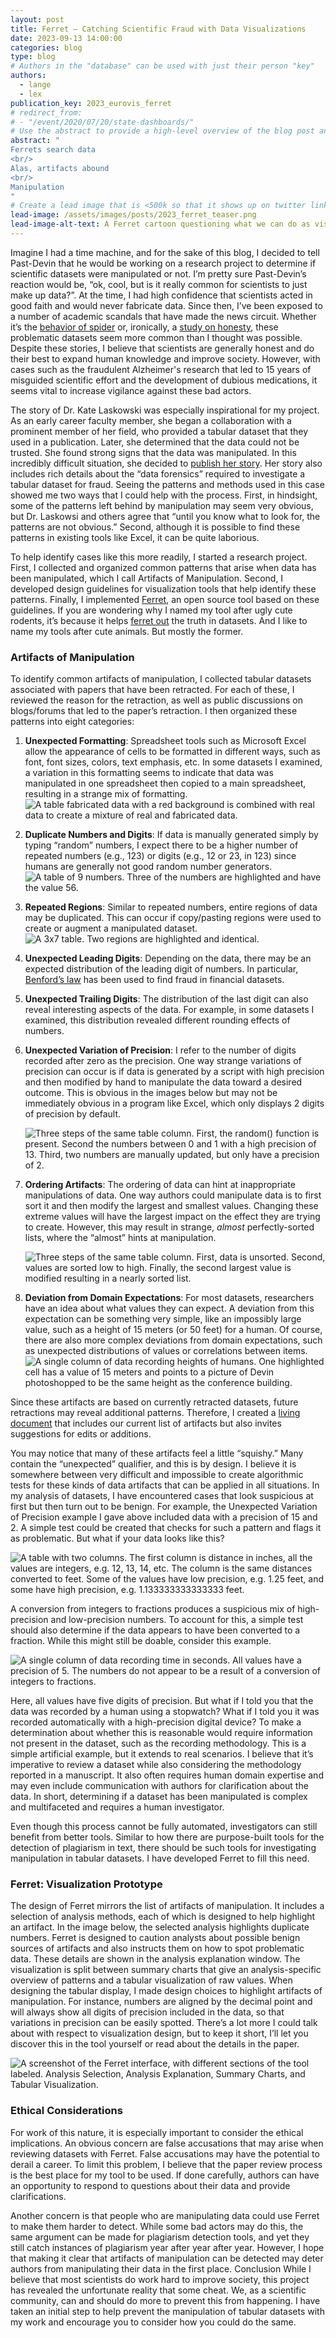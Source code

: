 ```yaml
---
layout: post
title: Ferret — Catching Scientific Fraud with Data Visualizations
date: 2023-09-13 14:00:00
categories: blog
type: blog
# Authors in the "database" can be used with just their person "key"
authors:
  - lange
  - lex
publication_key: 2023_eurovis_ferret
# redirect_from:
# - "/event/2020/07/20/state-dashboards/"
# Use the abstract to provide a high-level overview of the blog post and main takeaways.
abstract: "
Ferrets search data
<br/>
Alas, artifacts abound 
<br/>
Manipulation
"
# Create a lead image that is <500k so that it shows up on twitter link preview
lead-image: /assets/images/posts/2023_ferret_teaser.png
lead-image-alt-text: A Ferret cartoon questioning what we can do as visualization researchers to help prevent scientific fraud.
---
```


Imagine I had a time machine, and for the sake of this blog, I decided to tell Past-Devin that he would be working on a research project to determine if scientific datasets were manipulated or not. I’m pretty sure Past-Devin’s reaction would be, “ok, cool, but is it really common for scientists to just make up data?”. At the time, I had high confidence that scientists acted in good faith and would never fabricate data. Since then, I’ve been exposed to a number of academic scandals that have made the news circuit. Whether it’s the [behavior of spider](https://www.nature.com/articles/d41586-022-02156-2) or, ironically, a [study on honesty](https://www.npr.org/2023/07/27/1190568472/dan-ariely-francesca-gino-harvard-dishonesty-fabricated-data), these problematic datasets seem more common than I thought was possible. Despite these stories, I believe that scientists are generally honest and do their best to expand human knowledge and improve society. However, with cases such as the fraudulent Alzheimer's research that led to 15 years of misguided scientific effort and the development of dubious medications, it seems vital to increase vigilance against these bad actors.

The story of Dr. Kate Laskowski was especially inspirational for my project. As an early career faculty member, she began a collaboration with a prominent member of her field, who provided a tabular dataset that they used in a publication. Later, she determined that the data could not be trusted. She found strong signs that the data was manipulated. In this incredibly difficult situation, she decided to [publish her story](https://laskowskilab.faculty.ucdavis.edu/2020/01/29/retractions/). Her story also includes rich details about the “data forensics” required to investigate a tabular dataset for fraud. Seeing the patterns and methods used in this case showed me two ways that I could help with the process. First, in hindsight, some of the patterns left behind by manipulation may seem very obvious, but Dr. Laskowsi and others agree that “until you know what to look for, the patterns are not obvious.” Second, although it is possible to find these patterns in existing tools like Excel, it can be quite laborious.

To help identify cases like this more readily, I started a research project. First, I collected and organized common patterns that arise when data has been manipulated, which I call Artifacts of Manipulation. Second, I developed design guidelines for visualization tools that help identify these patterns. Finally, I implemented [Ferret](https://ferret.sci.utah.edu/), an open source tool based on these guidelines. If you are wondering why I named my tool after ugly cute rodents, it’s because it helps [ferret out](https://idioms.thefreedictionary.com/ferret+out) the truth in datasets. And I like to name my tools after cute animals. But mostly the former.

### Artifacts of Manipulation

To identify common artifacts of manipulation, I collected tabular datasets associated with papers that have been retracted. For each of these, I reviewed the reason for the retraction, as well as public discussions on blogs/forums that led to the paper’s retraction. I then organized these patterns into eight categories:

1. **Unexpected Formatting**: Spreadsheet tools such as Microsoft Excel allow the appearance of cells to be formatted in different ways, such as font, font sizes, colors, text emphasis, etc. In some datasets I examined, a variation in this formatting seems to indicate that data was manipulated in one spreadsheet then copied to a main spreadsheet, resulting in a strange mix of formatting.
   ![A table fabricated data with a red background is combined with real data to create a mixture of real and fabricated data.]({{site.base_url}}/assets/images/posts/2023_ferret_formatting.png)

2. **Duplicate Numbers and Digits**: If data is manually generated simply by typing “random” numbers, I expect there to be a higher number of repeated numbers (e.g., 123) or digits (e.g., 12 or 23, in 123) since humans are generally not good random number generators.
   ![A table of 9 numbers. Three of the numbers are highlighted and have the value 56.]({{site.base_url}}/assets/images/posts/2023_ferret_duplicate.png)

3. **Repeated Regions**: Similar to repeated numbers, entire regions of data may be duplicated. This can occur if copy/pasting regions were used to create or augment a manipulated dataset.
   ![A 3x7 table. Two regions are highlighted and identical. ]({{site.base_url}}/assets/images/posts/2023_ferret_regions.png)

4. **Unexpected Leading Digits**: Depending on the data, there may be an expected distribution of the leading digit of numbers. In particular, [Benford’s law](https://en.wikipedia.org/wiki/Benford%27s_law) has been used to find fraud in financial datasets.

5. **Unexpected Trailing Digits**: The distribution of the last digit can also reveal interesting aspects of the data. For example, in some datasets I examined, this distribution revealed different rounding effects of numbers.

6. **Unexpected Variation of Precision**: I refer to the number of digits recorded after zero as the precision. One way strange variations of precision can occur is if data is generated by a script with high precision and then modified by hand to manipulate the data toward a desired outcome. This is obvious in the images below but may not be immediately obvious in a program like Excel, which only displays 2 digits of precision by default.

   ![Three steps of the same table column. First, the random() function is present. Second the numbers between 0 and 1 with a high precision of 13. Third, two numbers are manually updated, but only have a precision of 2.]({{site.base_url}}/assets/images/posts/2023_ferret_precision.png)

7. **Ordering Artifacts**: The ordering of data can hint at inappropriate manipulations of data. One way authors could manipulate data is to first sort it and then modify the largest and smallest values. Changing these extreme values will have the largest impact on the effect they are trying to create. However, this may result in strange, _almost_ perfectly-sorted lists, where the “almost” hints at manipulation.

   ![Three steps of the same table column. First, data is unsorted. Second, values are sorted low to high. Finally, the second largest value is modified resulting in a nearly sorted list.]({{site.base_url}}/assets/images/posts/2023_ferret_sorting.png)

8. **Deviation from Domain Expectations**: For most datasets, researchers have an idea about what values they can expect. A deviation from this expectation can be something very simple, like an impossibly large value, such as a height of 15 meters (or 50 feet) for a human. Of course, there are also more complex deviations from domain expectations, such as unexpected distributions of values or correlations between items.
   ![A single column of data recording heights of humans. One highlighted cell has a value of 15 meters and points to a picture of Devin photoshopped to be the same height as the conference building.]({{site.base_url}}/assets/images/posts/2023_ferret_domain.png)

Since these artifacts are based on currently retracted datasets, future retractions may reveal additional patterns. Therefore, I created a [living document](https://ferret.sci.utah.edu/artifacts) that includes our current list of artifacts but also invites suggestions for edits or additions.

You may notice that many of these artifacts feel a little “squishy.” Many contain the “unexpected” qualifier, and this is by design. I believe it is somewhere between very difficult and impossible to create algorithmic tests for these kinds of data artifacts that can be applied in all situations. In my analysis of datasets, I have encountered cases that look suspicious at first but then turn out to be benign. For example, the Unexpected Variation of Precision example I gave above included data with a precision of 15 and 2. A simple test could be created that checks for such a pattern and flags it as problematic. But what if your data looks like this?

![A table with two columns. The first column is distance in inches, all the values are integers, e.g. 12, 13, 14, etc. The column is the same distances converted to feet. Some of the values have low precision, e.g. 1.25 feet, and some have high precision, e.g. 1.133333333333333 feet.]({{site.base_url}}/assets/images/posts/2023_ferret_fraction.png)

A conversion from integers to fractions produces a suspicious mix of high-precision and low-precision numbers. To account for this, a simple test should also determine if the data appears to have been converted to a fraction. While this might still be doable, consider this example.

![A single column of data recording time in seconds. All values have a precision of 5. The numbers do not appear to be a result of a conversion of integers to fractions.]({{site.base_url}}/assets/images/posts/2023_ferret_time.png)

Here, all values have five digits of precision. But what if I told you that the data was recorded by a human using a stopwatch? What if I told you it was recorded automatically with a high-precision digital device? To make a determination about whether this is reasonable would require information not present in the dataset, such as the recording methodology. This is a simple artificial example, but it extends to real scenarios. I believe that it’s imperative to review a dataset while also considering the methodology reported in a manuscript. It also often requires human domain expertise and may even include communication with authors for clarification about the data. In short, determining if a dataset has been manipulated is complex and multifaceted and requires a human investigator.

Even though this process cannot be fully automated, investigators can still benefit from better tools. Similar to how there are purpose-built tools for the detection of plagiarism in text, there should be such tools for investigating manipulation in tabular datasets. I have developed Ferret to fill this need.

### Ferret: Visualization Prototype

The design of Ferret mirrors the list of artifacts of manipulation. It includes a selection of analysis methods, each of which is designed to help highlight an artifact. In the image below, the selected analysis highlights duplicate numbers. Ferret is designed to caution analysts about possible benign sources of artifacts and also instructs them on how to spot problematic data. These details are shown in the analysis explanation window. The visualization is split between summary charts that give an analysis-specific overview of patterns and a tabular visualization of raw values. When designing the tabular display, I made design choices to highlight artifacts of manipulation. For instance, numbers are aligned by the decimal point and will always show all digits of precision included in the data, so that variations in precision can be easily spotted. There’s a lot more I could talk about with respect to visualization design, but to keep it short, I’ll let you discover this in the tool yourself or read about the details in the paper.

![A screenshot of the Ferret interface, with different sections of the tool labeled. Analysis Selection, Analysis Explanation, Summary Charts, and Tabular Visualization.]({{site.base_url}}/assets/images/posts/2023_ferret_overview.png)

### Ethical Considerations

For work of this nature, it is especially important to consider the ethical implications. An obvious concern are false accusations that may arise when reviewing datasets with Ferret. False accusations may have the potential to derail a career. To limit this problem, I believe that the paper review process is the best place for my tool to be used. If done carefully, authors can have an opportunity to respond to questions about their data and provide clarifications.

Another concern is that people who are manipulating data could use Ferret to make them harder to detect. While some bad actors may do this, the same argument can be made for plagiarism detection tools, and yet they still catch instances of plagiarism year after year after year. However, I hope that making it clear that artifacts of manipulation can be detected may deter authors from manipulating their data in the first place.
Conclusion
While I believe that most scientists do work hard to improve society, this project has revealed the unfortunate reality that some cheat. We, as a scientific community, can and should do more to prevent this from happening. I have taken an initial step to help prevent the manipulation of tabular datasets with my work and encourage you to consider how you could do the same.
